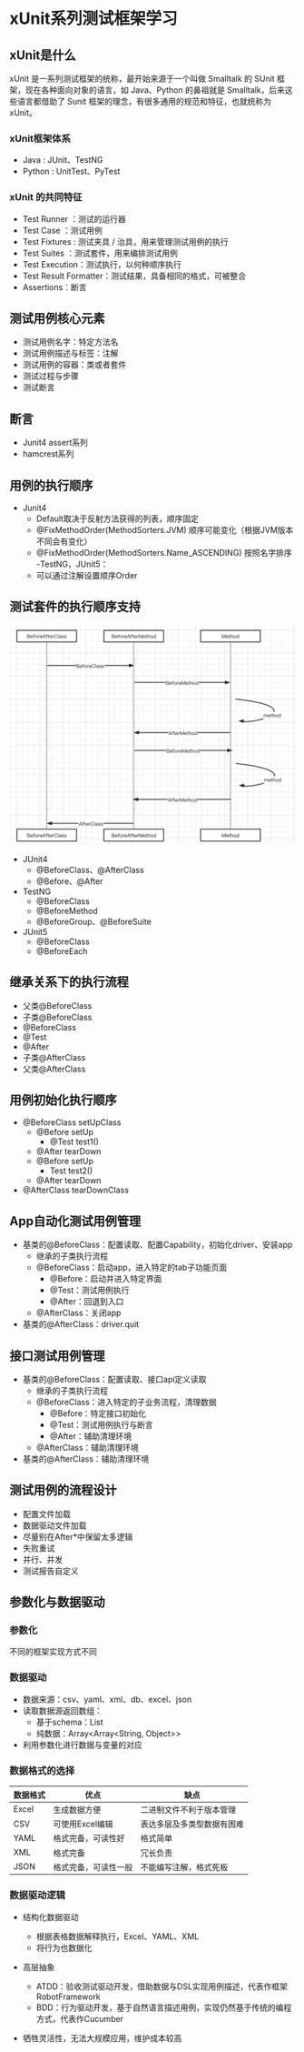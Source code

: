 # xUnit系列测试框架学习

## xUnit是什么
xUnit 是一系列测试框架的统称，最开始来源于一个叫做 Smalltalk 的 SUnit 框架，现在各种面向对象的语言，如 Java、Python 的鼻祖就是 Smalltalk，后来这些语言都借助了 Sunit 框架的理念，有很多通用的规范和特征，也就统称为 xUnit。

### xUnit框架体系
- Java : JUnit、TestNG
- Python : UnitTest、PyTest

### xUnit 的共同特征
- Test Runner ：测试的运行器
- Test Case ：测试用例
- Test Fixtures : 测试夹具 / 治具，用来管理测试用例的执行
- Test Suites ：测试套件，用来编排测试用例
- Test Execution：测试执行，以何种顺序执行
- Test Result Formatter：测试结果，具备相同的格式，可被整合
- Assertions：断言

## 测试用例核心元素
- 测试用例名字：特定方法名
- 测试用例描述与标签：注解
- 测试用例的容器：类或者套件
- 测试过程与步骤
- 测试断言

## 断言
- Junit4 assert系列
- hamcrest系列

## 用例的执行顺序
- Junit4
    - Default取决于反射方法获得的列表，顺序固定
    - @FixMethodOrder(MethodSorters.JVM) 顺序可能变化（根据JVM版本不同会有变化）
    - @FixMethodOrder(MethodSorters.Name_ASCENDING) 按照名字排序
-TestNG，JUnit5：
    - 可以通过注解设置顺序Order
    
## 测试套件的执行顺序支持
![image](image/xUnit执行顺序.png)
- JUnit4
    - @BeforeClass、@AfterClass
    - @Before、@After
- TestNG
    - @BeforeClass
    - @BeforeMethod
    - @BeforeGroup、@BeforeSuite
- JUnit5
    - @BeforeClass
    - @BeforeEach

## 继承关系下的执行流程
- 父类@BeforeClass
- 子类@BeforeClass
- @BeforeClass
- @Test
- @After
- 子类@AfterClass
- 父类@AfterClass

## 用例初始化执行顺序
- @BeforeClass setUpClass
    - @Before setUp
        - @Test test1()
    - @After tearDown
    - @Before setUp
        - Test test2()
    - @After tearDown
- @AfterClass tearDownClass

## App自动化测试用例管理
- 基类的@BeforeClass：配置读取、配置Capability，初始化driver、安装app
    - 继承的子类执行流程
    - @BeforeClass：启动app，进入特定的tab子功能页面
        - @Before：启动并进入特定界面
        - @Test：测试用例执行
        - @After：回退到入口
    - @AfterClass：关闭app
- 基类的@AfterClass：driver.quit

## 接口测试用例管理
- 基类的@BeforeClass：配置读取、接口api定义读取
    - 继承的子类执行流程
    - @BeforeClass：进入特定的子业务流程，清理数据
        - @Before：特定接口初始化
        - @Test：测试用例执行与断言
        - @After：辅助清理环境
    - @AfterClass：辅助清理环境
- 基类的@AfterClass：辅助清理环境

## 测试用例的流程设计
- 配置文件加载
- 数据驱动文件加载
- 尽量别在After*中保留太多逻辑
- 失败重试
- 并行、并发
- 测试报告自定义

## 参数化与数据驱动
### 参数化
不同的框架实现方式不同
### 数据驱动
- 数据来源：csv、yaml、xml、db、excel、json
- 读取数据源返回数组：
    - 基于schema：List<Class>
    - 纯数据：Array<Array<String, Object>>
- 利用参数化进行数据与变量的对应

### 数据格式的选择

|数据格式|优点         |缺点                 |
|-------|-------------|---------------------|
|Excel |生成数据方便   |二进制文件不利于版本管理 |
|CSV | 可使用Excel编辑| 表达多层及多类型数据有困难 |
|YAML |格式完备，可读性好   | 格式简单 |
|XML | 格式完备| 冗长负责 |
|JSON | 格式完备，可读性一般| 不能编写注解，格式死板 |


### 数据驱动逻辑
- 结构化数据驱动
    - 根据表格数据解释执行，Excel、YAML、XML
    - 将行为也数据化
- 高层抽象
    - ATDD：验收测试驱动开发，借助数据与DSL实现用例描述，代表作框架RobotFramework
    - BDD：行为驱动开发，基于自然语言描述用例，实现仍然基于传统的编程方式，代表作Cucumber

- 牺牲灵活性，无法大规模应用，维护成本较高